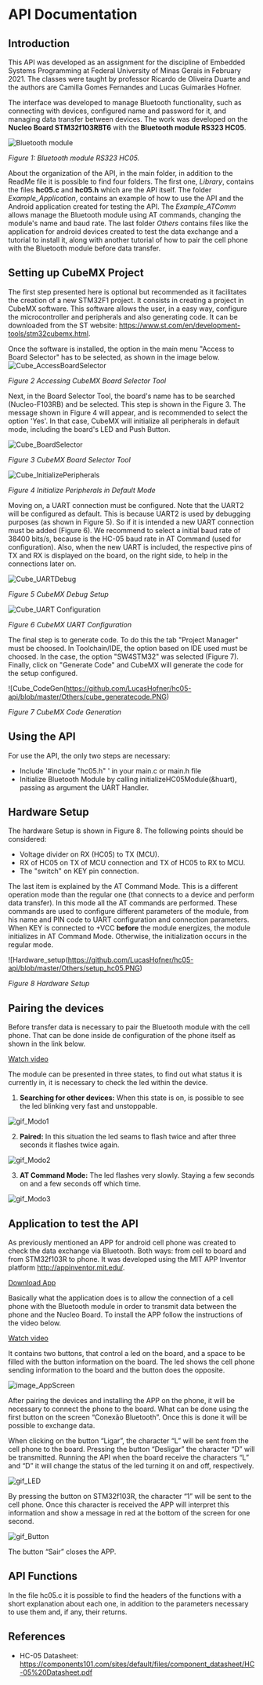# API Documentation

## Introduction
  
This API was developed as an assignment for the discipline of Embedded Systems Programming at Federal University of Minas Gerais in February 2021. The classes were taught by professor Ricardo de Oliveira Duarte and the authors are Camilla Gomes Fernandes and Lucas Guimarães Hofner.

The interface was developed to manage Bluetooth functionality, such as connecting with devices, configured name and password for it, and managing data transfer between devices. The work was developed on the **Nucleo Board STM32f103RBT6** with the **Bluetooth module RS323 HC05**.

![Bluetooth module](https://www.vidadesilicio.com.br/media/catalog/product/1/_/1_1_11.jpg)

_Figure 1: Bluetooth module RS323 HC05._

About the organization of the API, in the main folder, in addition to the ReadMe file it is possible to find four folders. The first one, *Library*, contains the files **hc05.c** and **hc05.h** which are the API itself. The folder *Example_Application*, contains an example of how to use the API and the Android application created for testing the API. The *Example_ATComm* allows manage the Bluetooth module using AT commands, changing the module's name and baud rate. The last folder *Others* contains files like the application for android devices created to test the data exchange and a tutorial to install it, along with another tutorial of how to pair the cell phone with the Bluetooth module before data transfer.

## Setting up CubeMX Project
The first step presented here is optional but recommended as it facilitates the creation of a new STM32F1 project. It consists in creating a project in CubeMX software. This software allows the user, in a easy way, configure the microcontroller and peripherals and also generating code. It can be downloaded from the ST website:
https://www.st.com/en/development-tools/stm32cubemx.html.

Once the software is installed, the option in the main menu "Access to Board Selector" has to be selected, as shown in the image below.
![Cube_AccessBoardSelector](https://github.com/LucasHofner/hc05-api/blob/master/Others/cube_initialscreen.PNG)

_Figure 2 Accessing CubeMX Board Selector Tool_

Next, in the Board Selector Tool, the board's name has to be searched (Nucleo-F103RB) and be selected. This step is shown in the Figure 3. The message shown in Figure 4 will appear, and is recommended to select the option 'Yes'. In that case, CubeMX will initialize all peripherals in default mode, including the board's LED and Push Button.

![Cube_BoardSelector](https://github.com/LucasHofner/hc05-api/blob/master/Others/cube_boardselection.PNG)

_Figure 3 CubeMX Board Selector Tool_

![Cube_InitializePeripherals](https://github.com/LucasHofner/hc05-api/blob/master/Others/cube_initperip.PNG)

_Figure 4 Initialize Peripherals in Default Mode_

Moving on, a UART connection must be configured. Note that the UART2 will be configured as default. This is because UART2 is used by debugging purposes (as shown in Figure 5). So if it is intended a new UART connection must be added (Figure 6). We recommend to select a initial baud rate of 38400 bits/s, because is the HC-05 baud rate in AT Command (used for configuration). Also, when the new UART is included, the respective pins of TX and RX is displayed on the board, on the right side, to help in the connections later on.

![Cube_UARTDebug](https://github.com/LucasHofner/hc05-api/blob/master/Others/cube_debug.PNG)

_Figure 5 CubeMX Debug Setup_

![Cube_UART Configuration](https://github.com/LucasHofner/hc05-api/blob/master/Others/cube_uart.PNG)

_Figure 6 CubeMX UART Configuration_

The final step is to generate code. To do this the tab "Project Manager" must be choosed. In Toolchain/IDE, the option based on IDE used must be choosed. In the case, the option "SW4STM32" was selected (Figure 7). Finally, click on "Generate Code" and CubeMX will generate the code for the setup configured.

![Cube_CodeGen(https://github.com/LucasHofner/hc05-api/blob/master/Others/cube_generatecode.PNG)

_Figure 7 CubeMX Code Generation_

## Using the API

For use the API, the only two steps are necessary:
- Include '#include "hc05.h" ' in your main.c or main.h file
- Initialize Bluetooth Module by calling initializeHC05Module(&huart), passing as argument the UART Handler.

## Hardware Setup

The hardware Setup is shown in Figure 8. The following points should be considered:
- Voltage divider on RX (HC05) to TX (MCU).
- RX of HC05 on TX of MCU connection and TX of HC05 to RX to MCU.
- The "switch" on KEY pin connection.

The last item is explained by the AT Command Mode. This is a different operation mode than the regular one (that connects to a device and perform data transfer). In this mode all the AT commands are performed. These commands are used to configure different parameters of the module, from his name and PIN code to UART configuration and connection parameters. When KEY is connected to +VCC **before** the module energizes, the module initializes in AT Command Mode. Otherwise, the initialization occurs in the regular mode.

![Hardware_setup(https://github.com/LucasHofner/hc05-api/blob/master/Others/setup_hc05.PNG)

_Figure 8 Hardware Setup_

## Pairing the devices

Before transfer data is necessary to pair the Bluetooth module with the cell phone. That can be done inside de configuration of the phone itself as shown in the link below.

[Watch video](https://github.com/LucasHofner/hc05-api/blob/master/Others/video_PairPhone.mp4)

The module can be presented in three states, to find out what status it is currently in, it is necessary to check the led within the device.

1.	**Searching for other devices:** When this state is on, is possible to see the led blinking very fast and unstoppable. 

![gif_Modo1](https://github.com/LucasHofner/hc05-api/blob/master/Others/gif_Modo1.gif)

2.	**Paired:** In this situation the led seams to flash twice and after three seconds it flashes twice again.

![gif_Modo2](https://github.com/LucasHofner/hc05-api/blob/master/Others/gif_Modo2.gif)

3.	**AT Command Mode:** The led flashes very slowly. Staying a few seconds on and a few seconds off which time. 

![gif_Modo3](https://github.com/LucasHofner/hc05-api/blob/master/Others/gif_Modo3.gif)

## Application to test the API

As previously mentioned an APP for android cell phone was created to check the data exchange via Bluetooth. Both ways: from cell to board and from STM32f103R to phone. It was developed using the MIT APP Inventor platform <http://appinventor.mit.edu/>.

[Download App](https://github.com/LucasHofner/hc05-api/blob/master/Others/AppModuloBluetooth.apk)

Basically what the application does is to allow the connection of a cell phone with the Bluetooth module in order to transmit data between the phone and the Nucleo Board. To install the APP follow the instructions of the video below.

[Watch video](https://github.com/LucasHofner/hc05-api/blob/master/Others/video_DownloadAPP.mp4)

It contains two buttons, that control a led on the board, and a space to be filled with the button information on the board. The led shows the cell phone sending information to the board and the button does the opposite.

![image_AppScreen](https://github.com/LucasHofner/hc05-api/blob/master/Others/image_AppScreen.png)

After pairing the devices and installing the APP on the phone, it will be necessary to connect the phone to the board. What can be done using the first button on the screen “Conexão Bluetooth”. Once this is done it will be possible to exchange data.

When clicking on the button “Ligar”, the character “L” will be sent from the cell phone to the board. Pressing the button “Desligar” the character “D” will be transmitted. Running the API when the board receive the characters “L” and “D” it will change the status of the led turning it on and off, respectively.

![gif_LED](https://github.com/LucasHofner/hc05-api/blob/master/Others/gif_LED.gif)

By pressing the button on STM32f103R, the character “1” will be sent to the cell phone. Once this character is received the APP will interpret this information and show a message in red at the bottom of the screen for one second.

![gif_Button](https://github.com/LucasHofner/hc05-api/blob/master/Others/gif_Button.gif)

The button “Sair” closes the APP.

## API Functions
In the file hc05.c it is possible to find the headers of the functions with a short explanation about each one, in addition to the parameters necessary to use them and, if any, their returns.

## References
* HC-05 Datasheet:
<https://components101.com/sites/default/files/component_datasheet/HC-05%20Datasheet.pdf>
